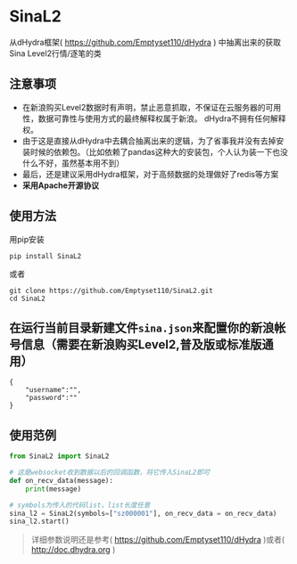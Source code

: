 # SinaL2
从dHydra框架( https://github.com/Emptyset110/dHydra )
中抽离出来的获取Sina Level2行情/逐笔的类

## 注意事项
 - 在新浪购买Level2数据时有声明，禁止恶意抓取，不保证在云服务器的可用性，数据可靠性与使用方式的最终解释权属于新浪。 dHydra不拥有任何解释权。
 - 由于这是直接从dHydra中去耦合抽离出来的逻辑，为了省事我并没有去掉安装时候的依赖包。（比如依赖了pandas这种大的安装包，个人认为装一下也没什么不好，虽然基本用不到）
 - 最后，还是建议采用dHydra框架，对于高频数据的处理做好了redis等方案
 - **采用Apache开源协议**


## 使用方法
用pip安装
```
pip install SinaL2
```

或者
```
git clone https://github.com/Emptyset110/SinaL2.git
cd SinaL2
```

## 在运行当前目录新建文件`sina.json`来配置你的新浪帐号信息（需要在新浪购买Level2,普及版或标准版通用）
```
{
	"username":"",
	"password":""
}
```

## 使用范例
```python
from SinaL2 import SinaL2

# 这是websocket收到数据以后的回调函数，将它传入SinaL2即可
def on_recv_data(message):
    print(message)

# symbols为传入的代码list，list长度任意
sina_l2 = SinaL2(symbols=["sz000001"], on_recv_data = on_recv_data)
sina_l2.start()
```

> 详细参数说明还是参考( https://github.com/Emptyset110/dHydra )或者( http://doc.dhydra.org )
